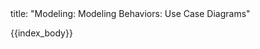 <frontmatter>
title: "Modeling: Modeling Behaviors: Use Case Diagrams"
</frontmatter>

{{index_body}}
